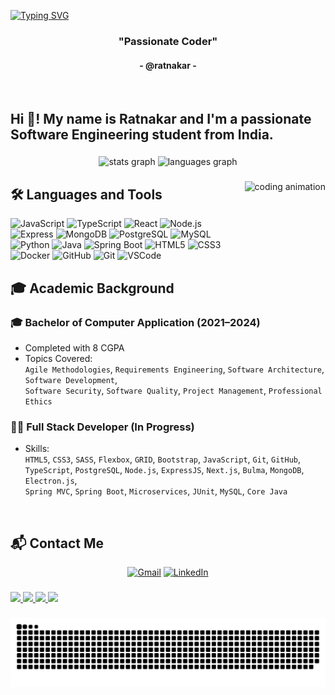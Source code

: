 [![Typing SVG](https://readme-typing-svg.herokuapp.com?color=black&size=35&center=true&vCenter=true&width=1000&lines=Welcome+to+my+GitHub+profile!;My+name+is+Ratnakar;I'm+a+Software+Engineering+Student)](https://git.io/typing-svg)

<h3 align="center">"Passionate Coder"</h3>
<h4 align="center">- @ratnakar -</h4>

<br>

<h2 align="left">Hi 👋! My name is Ratnakar and I'm a passionate Software Engineering student from India.</h2>

###

<div align="center">
  <img src="https://github-readme-stats.vercel.app/api?username=ratn7921&hide_title=false&hide_rank=false&show_icons=true&include_all_commits=true&count_private=true&theme=dracula&locale=en&hide_border=false" height="150" alt="stats graph" />
  <img src="https://github-readme-stats.vercel.app/api/top-langs/?username=ratn7921&layout=compact&theme=dracula&hide_border=false" height="150" alt="languages graph" />
</div>

###

<img align="right" height="125" src="https://i.pinimg.com/originals/ce/76/0f/ce760fde1800bc12b74dfd67d2a5dcbe.gif" alt="coding animation" />

###

## 🛠 Languages and Tools

<div align="left">
  <img src="https://cdn.jsdelivr.net/gh/devicons/devicon/icons/javascript/javascript-original.svg" height="30" alt="JavaScript" />
  <img src="https://cdn.jsdelivr.net/gh/devicons/devicon/icons/typescript/typescript-original.svg" height="30" alt="TypeScript" />
  <img src="https://cdn.jsdelivr.net/gh/devicons/devicon/icons/react/react-original.svg" height="30" alt="React" />
  <img src="https://cdn.jsdelivr.net/gh/devicons/devicon/icons/nodejs/nodejs-original.svg" height="30" alt="Node.js" />
  <img src="https://cdn.jsdelivr.net/gh/devicons/devicon/icons/express/express-original.svg" height="30" alt="Express" />
  <img src="https://cdn.jsdelivr.net/gh/devicons/devicon/icons/mongodb/mongodb-original.svg" height="30" alt="MongoDB" />
  <img src="https://cdn.jsdelivr.net/gh/devicons/devicon/icons/postgresql/postgresql-original.svg" height="30" alt="PostgreSQL" />
  <img src="https://cdn.jsdelivr.net/gh/devicons/devicon/icons/mysql/mysql-original.svg" height="30" alt="MySQL" />
  <img src="https://cdn.jsdelivr.net/gh/devicons/devicon/icons/python/python-original.svg" height="30" alt="Python" />
  <img src="https://cdn.jsdelivr.net/gh/devicons/devicon/icons/java/java-original.svg" height="30" alt="Java" />
  <img src="https://cdn.jsdelivr.net/gh/devicons/devicon/icons/spring/spring-original.svg" height="30" alt="Spring Boot" />
  <img src="https://cdn.jsdelivr.net/gh/devicons/devicon/icons/html5/html5-original.svg" height="30" alt="HTML5" />
  <img src="https://cdn.jsdelivr.net/gh/devicons/devicon/icons/css3/css3-original.svg" height="30" alt="CSS3" />
  <img src="https://cdn.jsdelivr.net/gh/devicons/devicon/icons/docker/docker-original.svg" height="30" alt="Docker" />
  <img src="https://cdn.jsdelivr.net/gh/devicons/devicon/icons/github/github-original.svg" height="30" alt="GitHub" />
  <img src="https://cdn.jsdelivr.net/gh/devicons/devicon/icons/git/git-original.svg" height="30" alt="Git" />
  <img src="https://cdn.jsdelivr.net/gh/devicons/devicon/icons/vscode/vscode-original.svg" height="30" alt="VSCode" />
</div>

###

## 🎓 Academic Background

### 🎓 Bachelor of Computer Application (2021–2024)
- Completed with 8 CGPA  
- Topics Covered:  
  `Agile Methodologies`, `Requirements Engineering`, `Software Architecture`, `Software Development`,  
  `Software Security`, `Software Quality`, `Project Management`, `Professional Ethics`

### 👨‍💻 Full Stack Developer (In Progress)
- Skills:  
  `HTML5`, `CSS3`, `SASS`, `Flexbox`, `GRID`, `Bootstrap`, `JavaScript`, `Git`, `GitHub`,  
  `TypeScript`, `PostgreSQL`, `Node.js`, `ExpressJS`, `Next.js`, `Bulma`, `MongoDB`, `Electron.js`,  
  `Spring MVC`, `Spring Boot`, `Microservices`, `JUnit`, `MySQL`, `Core Java`

<br>

## 📬 Contact Me

<div align="center">
  <a href="mailto:ratnakary41@gmail.com"><img loading="lazy" src="https://img.shields.io/badge/Gmail-D14836?style=for-the-badge&logo=gmail&logoColor=white" alt="Gmail"></a>
  <a href="https://www.linkedin.com/in/ratnakar-dashrath-yadav-677750226/" target="_blank"><img loading="lazy" src="https://img.shields.io/badge/LinkedIn-%230077B5?style=for-the-badge&logo=linkedin&logoColor=white" alt="LinkedIn"></a>
</div>

###

<div align="left">
  <a href="https://www.youtube.com/@YourChannel" target="_blank">
    <img src="https://img.shields.io/static/v1?message=Youtube&logo=youtube&label=&color=FF0000&logoColor=white&labelColor=&style=for-the-badge" height="35" />
  </a>
  <a href="https://www.instagram.com/yourusername/" target="_blank">
    <img src="https://img.shields.io/static/v1?message=Instagram&logo=instagram&label=&color=E4405F&logoColor=white&labelColor=&style=for-the-badge" height="35" />
  </a>
  <a href="https://www.twitch.tv/yourusername" target="_blank">
    <img src="https://img.shields.io/static/v1?message=Twitch&logo=twitch&label=&color=9146FF&logoColor=white&labelColor=&style=for-the-badge" height="35" />
  </a>
  <a href="https://discord.com/users/youruserid" target="_blank">
    <img src="https://img.shields.io/static/v1?message=Discord&logo=discord&label=&color=7289DA&logoColor=white&labelColor=&style=for-the-badge" height="35" />
  </a>
</div>

###

<picture>
  <source media="(prefers-color-scheme: dark)" srcset="https://raw.githubusercontent.com/ratn7921/ratn7921/output/github-snake-dark.svg" />
  <source media="(prefers-color-scheme: light)" srcset="https://raw.githubusercontent.com/ratn7921/ratn7921/output/github-snake.svg" />
  <img alt="github-snake" src="https://raw.githubusercontent.com/ratn7921/ratn7921/output/github-snake.svg" />
</picture>
